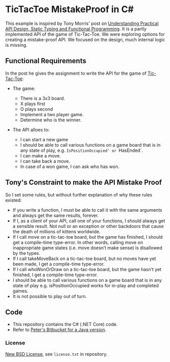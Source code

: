 ﻿# TicTacToe MistakeProof in C#

This example is inspired by Tony Morris' post on [Understanding Practical API Design, Static Typing and Functional Programming](﻿http://blog.tmorris.net/posts/understanding-practical-api-design-static-typing-and-functional-programming/).
It is a partly implemented API of the game of Tic-Tac-Toe. We were exploring options for creating a mistake-proof API. We focused on the design, much internal logic is missing.

## Functional Requirements

In the post he gives the assignment to write the API for the game of [Tic-Tac-Toe](http://en.wikipedia.org/wiki/Tic-tac-toe):

* The game:
    * There is a 3x3 board.
    * X plays first
    * O plays second
    * Implement a two player game.
    * Determine who is the winner.

* The API alloes to:
    * I can start a new game
    * I should be able to call various functions on a game board that is in any state of play, e.g. `IsPositionOccupied' or `HasEnded`.
    * I can make a move.
    * I can take back a move.
    * In case of a won game, I can ask who has won.

## Tony's Constraint to make the API Mistake Proof

So I set some rules, but without further explanation of why these rules existed:
* If you write a function, I must be able to call it with the same arguments and always get the same results, forever.
* If I, as a client of your API, call one of your functions, I should always get a sensible result. Not null or an exception or other backdoors that cause the death of millions of kittens worldwide.
* If I call move on a tic-tac-toe board, but the game has finished, I should get a compile-time type-error. In other words, calling move on inappropriate game states (i.e. move doesn’t make sense) is disallowed by the types.
* If I call takeMoveBack on a tic-tac-toe board, but no moves have yet been made, I get a compile-time type-error.
* If I call whoWonOrDraw on a tic-tac-toe board, but the game hasn’t yet finished, I get a compile-time type-error.
* I should be able to call various functions on a game board that is in any state of play e.g. isPositionOccupied works for in-play and completed games.
* It is not possible to play out of turn.

## Code
* This repository contains the C# (.NET Core) code.
* Refer to [Peter's Bitbucket for a Java version](https://bitbucket.org/pkofler/tictactoe-mistakeproof-java).

### License
[New BSD License](http://opensource.org/licenses/bsd-license.php), see `license.txt` in repository.
